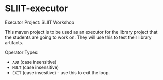 # SLIIT-executor

Executor Project: SLIIT Workshop

This maven project is to be used as an executor for the library project that the students are going to work on. They will use this to test their library artifacts.

Operator Types:

* `ADD` (case insensitive)
* `MULT` (case insensitive)
* `EXIT` (case insesitive) - use this to exit the loop.
